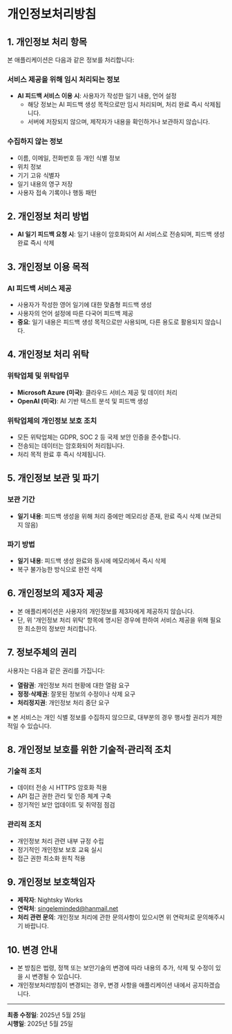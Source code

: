 # 개인정보처리방침

## 1. 개인정보 처리 항목
본 애플리케이션은 다음과 같은 정보를 처리합니다:

### 서비스 제공을 위해 임시 처리되는 정보
- **AI 피드백 서비스 이용 시**: 사용자가 작성한 일기 내용, 언어 설정
  - 해당 정보는 AI 피드백 생성 목적으로만 임시 처리되며, 처리 완료 즉시 삭제됩니다.
  - 서버에 저장되지 않으며, 제작자가 내용을 확인하거나 보관하지 않습니다.

### 수집하지 않는 정보
- 이름, 이메일, 전화번호 등 개인 식별 정보
- 위치 정보
- 기기 고유 식별자
- 일기 내용의 영구 저장
- 사용자 접속 기록이나 행동 패턴

## 2. 개인정보 처리 방법
- **AI 일기 피드백 요청 시**: 일기 내용이 암호화되어 AI 서비스로 전송되며, 피드백 생성 완료 즉시 삭제

## 3. 개인정보 이용 목적
### AI 피드백 서비스 제공
- 사용자가 작성한 영어 일기에 대한 맞춤형 피드백 생성
- 사용자의 언어 설정에 따른 다국어 피드백 제공
- **중요**: 일기 내용은 피드백 생성 목적으로만 사용되며, 다른 용도로 활용되지 않습니다.

## 4. 개인정보 처리 위탁
### 위탁업체 및 위탁업무
- **Microsoft Azure (미국)**: 클라우드 서비스 제공 및 데이터 처리
- **OpenAI (미국)**: AI 기반 텍스트 분석 및 피드백 생성

### 위탁업체의 개인정보 보호 조치
- 모든 위탁업체는 GDPR, SOC 2 등 국제 보안 인증을 준수합니다.
- 전송되는 데이터는 암호화되어 처리됩니다.
- 처리 목적 완료 후 즉시 삭제됩니다.

## 5. 개인정보 보관 및 파기
### 보관 기간
- **일기 내용**: 피드백 생성을 위해 처리 중에만 메모리상 존재, 완료 즉시 삭제 (보관되지 않음)

### 파기 방법
- **일기 내용**: 피드백 생성 완료와 동시에 메모리에서 즉시 삭제
- 복구 불가능한 방식으로 완전 삭제

## 6. 개인정보의 제3자 제공
- 본 애플리케이션은 사용자의 개인정보를 제3자에게 제공하지 않습니다.
- 단, 위 '개인정보 처리 위탁' 항목에 명시된 경우에 한하여 서비스 제공을 위해 필요한 최소한의 정보만 처리합니다.

## 7. 정보주체의 권리
사용자는 다음과 같은 권리를 가집니다:
- **열람권**: 개인정보 처리 현황에 대한 열람 요구
- **정정·삭제권**: 잘못된 정보의 수정이나 삭제 요구
- **처리정지권**: 개인정보 처리 중단 요구

※ 본 서비스는 개인 식별 정보를 수집하지 않으므로, 대부분의 경우 행사할 권리가 제한적일 수 있습니다.

## 8. 개인정보 보호를 위한 기술적·관리적 조치
### 기술적 조치
- 데이터 전송 시 HTTPS 암호화 적용
- API 접근 권한 관리 및 인증 체계 구축
- 정기적인 보안 업데이트 및 취약점 점검

### 관리적 조치
- 개인정보 처리 관련 내부 규정 수립
- 정기적인 개인정보 보호 교육 실시
- 접근 권한 최소화 원칙 적용

## 9. 개인정보 보호책임자
- **제작자**: Nightsky Works
- **연락처**: singeleminded@hanmail.net
- **처리 관련 문의**: 개인정보 처리에 관한 문의사항이 있으시면 위 연락처로 문의해주시기 바랍니다.

## 10. 변경 안내
- 본 방침은 법령, 정책 또는 보안기술의 변경에 따라 내용의 추가, 삭제 및 수정이 있을 시 변경될 수 있습니다.
- 개인정보처리방침이 변경되는 경우, 변경 사항을 애플리케이션 내에서 공지하겠습니다.

---
**최종 수정일**: 2025년 5월 25일  
**시행일**: 2025년 5월 25일
